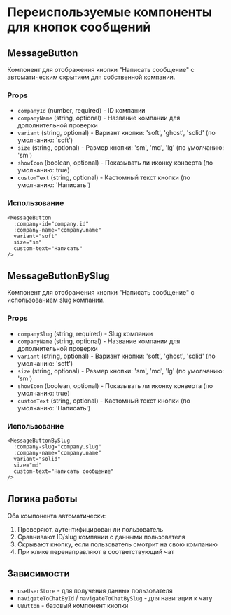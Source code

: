 # Переиспользуемые компоненты для кнопок сообщений

## MessageButton

Компонент для отображения кнопки "Написать сообщение" с автоматическим скрытием для собственной компании.

### Props

- `companyId` (number, required) - ID компании
- `companyName` (string, optional) - Название компании для дополнительной проверки
- `variant` (string, optional) - Вариант кнопки: 'soft', 'ghost', 'solid' (по умолчанию: 'soft')
- `size` (string, optional) - Размер кнопки: 'sm', 'md', 'lg' (по умолчанию: 'sm')
- `showIcon` (boolean, optional) - Показывать ли иконку конверта (по умолчанию: true)
- `customText` (string, optional) - Кастомный текст кнопки (по умолчанию: 'Написать')

### Использование

```vue
<MessageButton
  :company-id="company.id"
  :company-name="company.name"
  variant="soft"
  size="sm"
  custom-text="Написать"
/>
```

## MessageButtonBySlug

Компонент для отображения кнопки "Написать сообщение" с использованием slug компании.

### Props

- `companySlug` (string, required) - Slug компании
- `companyName` (string, optional) - Название компании для дополнительной проверки
- `variant` (string, optional) - Вариант кнопки: 'soft', 'ghost', 'solid' (по умолчанию: 'soft')
- `size` (string, optional) - Размер кнопки: 'sm', 'md', 'lg' (по умолчанию: 'sm')
- `showIcon` (boolean, optional) - Показывать ли иконку конверта (по умолчанию: true)
- `customText` (string, optional) - Кастомный текст кнопки (по умолчанию: 'Написать')

### Использование

```vue
<MessageButtonBySlug
  :company-slug="company.slug"
  :company-name="company.name"
  variant="solid"
  size="md"
  custom-text="Написать сообщение"
/>
```

## Логика работы

Оба компонента автоматически:

1. Проверяют, аутентифицирован ли пользователь
2. Сравнивают ID/slug компании с данными пользователя
3. Скрывают кнопку, если пользователь смотрит на свою компанию
4. При клике перенаправляют в соответствующий чат

## Зависимости

- `useUserStore` - для получения данных пользователя
- `navigateToChatById` / `navigateToChatBySlug` - для навигации к чату
- `UButton` - базовый компонент кнопки 